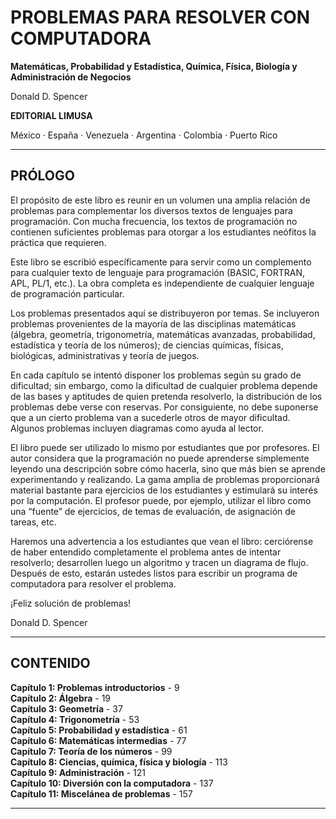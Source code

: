 
# PROBLEMAS PARA RESOLVER CON COMPUTADORA

**Matemáticas, Probabilidad y Estadística, Química, Física, Biología y Administración de Negocios**

Donald D. Spencer

**EDITORIAL LIMUSA**

México · España · Venezuela · Argentina · Colombia · Puerto Rico

---

## PRÓLOGO

El propósito de este libro es reunir en un volumen una amplia relación de problemas para complementar los diversos textos de lenguajes para programación. Con mucha frecuencia, los textos de programación no contienen suficientes problemas para otorgar a los estudiantes neófitos la práctica que requieren.

Este libro se escribió específicamente para servir como un complemento para cualquier texto de lenguaje para programación (BASIC, FORTRAN, APL, PL/1, etc.). La obra completa es independiente de cualquier lenguaje de programación particular.

Los problemas presentados aquí se distribuyeron por temas. Se incluyeron problemas provenientes de la mayoría de las disciplinas matemáticas (álgebra, geometría, trigonometría, matemáticas avanzadas, probabilidad, estadística y teoría de los números); de ciencias químicas, físicas, biológicas, administrativas y teoría de juegos.

En cada capítulo se intentó disponer los problemas según su grado de dificultad; sin embargo, como la dificultad de cualquier problema depende de las bases y aptitudes de quien pretenda resolverlo, la distribución de los problemas debe verse con reservas. Por consiguiente, no debe suponerse que a un cierto problema van a sucederle otros de mayor dificultad. Algunos problemas incluyen diagramas como ayuda al lector.

El libro puede ser utilizado lo mismo por estudiantes que por profesores. El autor considera que la programación no puede aprenderse simplemente leyendo una descripción sobre cómo hacerla, sino que más bien se aprende experimentando y realizando. La gama amplia de problemas proporcionará material bastante para ejercicios de los estudiantes y estimulará su interés por la computación. El profesor puede, por ejemplo, utilizar el libro como una “fuente” de ejercicios, de temas de evaluación, de asignación de tareas, etc.

Haremos una advertencia a los estudiantes que vean el libro: cerciórense de haber entendido completamente el problema antes de intentar resolverlo; desarrollen luego un algoritmo y tracen un diagrama de flujo. Después de esto, estarán ustedes listos para escribir un programa de computadora para resolver el problema.

¡Feliz solución de problemas!

Donald D. Spencer

---

## CONTENIDO

**Capítulo 1: Problemas introductorios** - 9  
**Capítulo 2: Álgebra** - 19  
**Capítulo 3: Geometría** - 37  
**Capítulo 4: Trigonometría** - 53  
**Capítulo 5: Probabilidad y estadística** - 61  
**Capítulo 6: Matemáticas intermedias** - 77  
**Capítulo 7: Teoría de los números** - 99  
**Capítulo 8: Ciencias, química, física y biología** - 113  
**Capítulo 9: Administración** - 121  
**Capítulo 10: Diversión con la computadora** - 137  
**Capítulo 11: Miscelánea de problemas** - 157

---
